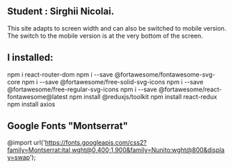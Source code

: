## Student : Sirghii Nicolai.

This site adapts to screen width and can also be switched to mobile version. The switch to the mobile version is at the very bottom of the screen.

## I installed:
npm i react-router-dom
npm i --save @fortawesome/fontawesome-svg-core 
npm i --save @fortawesome/free-solid-svg-icons
npm i --save @fortawesome/free-regular-svg-icons 
npm i --save @fortawesome/react-fontawesome@latest
npm install @reduxjs/toolkit npm install react-redux
npm install axios


## Google Fonts "Montserrat"
@import url('https://fonts.googleapis.com/css2?family=Montserrat:ital,wght@0,400;1,900&family=Nunito:wght@800&display=swap');




